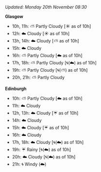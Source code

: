 *Updated: Monday 20th November 08:30*

**Glasgow**

* 10h, 11h: :partly_sunny: Partly Cloudy [:sunny: as of 10h]
* 12h: :cloud: Cloudy [:sunny: as of 10h]
* 13h, 14h: :cloud: Cloudy [:partly_sunny: as of 10h]
* 15h: :cloud: Cloudy
* 16h: :partly_sunny: Partly Cloudy [:cloud: as of 10h]
* 17h, 18h: :partly_sunny: Partly Cloudy [:cyclone:(:cloud:) as of 10h]
* 19h: :partly_sunny: Partly Cloudy [:cyclone:(:partly_sunny:) as of 10h]
* 20h, 21h: :partly_sunny: Partly Cloudy

**Edinburgh**

* 10h: :partly_sunny: Partly Cloudy [:cloud: as of 10h]
* 11h: :cloud: Cloudy
* 12h, 13h: :cloud: Cloudy [:umbrella: as of 10h]
* 14h: :cloud: Cloudy
* 15h: :cloud: Cloudy [:umbrella: as of 10h]
* 16h: :cloud: Cloudy
* 17h, 18h: :cloud: Cloudy [:cyclone:(:cloud:) as of 10h]
* 19h: :umbrella: Rainy [:cyclone:(:cloud:) as of 10h]
* 20h: :cloud: Cloudy [:cyclone:(:cloud:) as of 10h]
* 21h: :cyclone: Windy (:cloud:)
